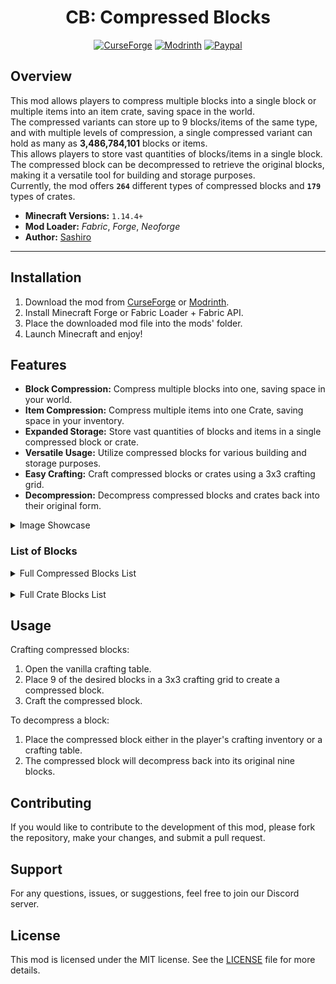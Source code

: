 <div align="center">
   
# CB: Compressed Blocks

[![CurseForge][CurseForge]](https://www.curseforge.com/minecraft/mc-mods/cb-compressed-blocks)
[![Modrinth][Modrinth]](https://modrinth.com/mod/cb-compressed-blocks)
[![Paypal][Paypal]](https://www.paypal.com/donate/?cmd=_donations&business=social.sashiro@outlook.com&lc=US&item_name=Donation&no_note=0&cn=&currency_code=USD&bn=PP-DonationsBF:btn_donateCC_LG.gif:NonHosted)

[CurseForge]: https://img.shields.io/curseforge/dt/361354?style=for-the-badge&logo=curseforge&label=Curseforge&labelColor=212121&color=FF6D00
[Modrinth]: https://img.shields.io/modrinth/dt/IQRVlbit?style=for-the-badge&logo=modrinth&label=Modrinth&labelColor=212121&color=008000
[Paypal]: https://img.shields.io/badge/Donate-Paypal?style=for-the-badge&logo=paypal&label=Paypal&labelColor=212121&color=00457C

</div>

## Overview

This mod allows players to compress multiple blocks into a single block or multiple items into an item crate, saving
space in the world.  
The compressed variants can store up to 9 blocks/items of the same type, and with multiple levels of compression, a
single compressed variant can hold as many as **3,486,784,101** blocks or items.  
This allows players to store vast quantities of blocks/items in a single block.  
The compressed block can be decompressed to retrieve the original blocks, making it a versatile tool for building and
storage purposes.  
Currently, the mod offers **`264`** different types of compressed blocks and **`179`** types of crates.

- **Minecraft Versions:** `1.14.4+` 
- **Mod Loader:** _Fabric_, _Forge_, _Neoforge_
- **Author:** [Sashiro](https://github.com/sa-shiro)

---

## Installation

1. Download the mod from [CurseForge](https://curseforge.com/minecraft/mc-mods/cb-compressed-blocks)
   or [Modrinth](https://modrinth.com/mod/cb-compressed-blocks).
2. Install Minecraft Forge or Fabric Loader + Fabric API.
3. Place the downloaded mod file into the mods' folder.
4. Launch Minecraft and enjoy!

## Features

- **Block Compression:** Compress multiple blocks into one, saving space in your world.
- **Item Compression:** Compress multiple items into one Crate, saving space in your inventory.
- **Expanded Storage:** Store vast quantities of blocks and items in a single compressed block or crate.
- **Versatile Usage:** Utilize compressed blocks for various building and storage purposes.
- **Easy Crafting:** Craft compressed blocks or crates using a 3x3 crafting grid.
- **Decompression:** Decompress compressed blocks and crates back into their original form.

<details>
  <summary>Image Showcase</summary>

<img src="./.github/images/img1.png" width="400" alt="Image 1">
<img src="./.github/images/img2.png" width="400" alt="Image 2">
<br>
<img src="./.github/images/img3.png" width="400" alt="Image 3">
<img src="./.github/images/img4.png" width="400" alt="Image 4">
<br>
<img src="./.github/images/img5.png" width="400" alt="Image 5">
<img src="./.github/images/img6.png" width="400" alt="Image 6">
<br>
<img src="./.github/images/img7.png" width="400" alt="Image 5">
<img src="./.github/images/img8.png" width="400" alt="Image 6">
</details>

### List of Blocks

<details>
  <summary>Full Compressed Blocks List</summary>

    - DIRT
    - GRAVEL
    - COBBLESTONE
    - STONE
    - GRANITE
    - DIORITE
    - ANDESITE
    - CRIMSON_NYLIUM
    - WARPED_NYLIUM
    - CLAY
    - SAND
    - RED_SAND
    - SANDSTONE
    - RED_SANDSTONE
    - COAL_ORE
    - IRON_ORE
    - GOLD_ORE
    - NETHER_GOLD_ORE
    - NETHER_QUARTZ_ORE
    - LAPIS_ORE
    - REDSTONE_ORE
    - IRON_BLOCK
    - GOLD_BLOCK
    - LAPIS_BLOCK
    - REDSTONE_BLOCK
    - COAL_BLOCK
    - SLIME_BLOCK
    - HONEY_BLOCK
    - BRICKS
    - STONE_BRICKS
    - NETHERRACK
    - NETHER_BRICKS
    - RED_NETHER_BRICKS
    - NETHER_WART_BLOCK
    - SOUL_SAND
    - SOUL_SOIL
    - END_STONE
    - END_STONE_BRICKS
    - BLACKSTONE
    - DEEPSLATE
    - COBBLED_DEEPSLATE
    - TUFF
    - BASALT
    - OBSIDIAN
    - RAW_IRON_BLOCK
    - RAW_COPPER_BLOCK
    - RAW_GOLD_BLOCK
    - MUD
    - OAK_LOG
    - SPRUCE_LOG
    - BIRCH_LOG
    - JUNGLE_LOG
    - ACACIA_LOG
    - DARK_OAK_LOG
    - MANGROVE_LOG
    - CHERRY_LOG
    - STRIPPED_OAK_LOG
    - STRIPPED_SPRUCE_LOG
    - STRIPPED_BIRCH_LOG
    - STRIPPED_JUNGLE_LOG
    - STRIPPED_ACACIA_LOG
    - STRIPPED_DARK_OAK_LOG
    - STRIPPED_MANGROVE_LOG
    - STRIPPED_CHERRY_LOG
    - OAK_PLANKS
    - SPRUCE_PLANKS
    - BIRCH_PLANKS
    - JUNGLE_PLANKS
    - ACACIA_PLANKS
    - DARK_OAK_PLANKS
    - MANGROVE_PLANKS
    - CHERRY_PLANKS
    - BAMBOO_PLANKS
    - BAMBOO_MOSAIC
    - COPPER_BLOCK
    - CUT_COPPER
    - EXPOSED_COPPER
    - EXPOSED_CUT_COPPER
    - WEATHERED_COPPER
    - WEATHERED_CUT_COPPER
    - OXIDIZED_COPPER
    - OXIDIZED_CUT_COPPER
    - WAXED_COPPER_BLOCK
    - WAXED_CUT_COPPER
    - WAXED_EXPOSED_COPPER
    - WAXED_EXPOSED_CUT_COPPER
    - WAXED_WEATHERED_COPPER
    - WAXED_WEATHERED_CUT_COPPER
    - WAXED_OXIDIZED_COPPER
    - WAXED_OXIDIZED_CUT_COPPER
    - BONE_BLOCK
    - SCULK
    - SMOOTH_SANDSTONE
    - CUT_SANDSTONE
    - CHISELED_SANDSTONE
    - SMOOTH_RED_SANDSTONE
    - CUT_RED_SANDSTONE
    - CHISELED_RED_SANDSTONE
    - DIAMOND_BLOCK
    - NETHERITE_BLOCK
    - CRIMSON_STEM
    - WARPED_STEM
    - TNT
    - EMERALD_BLOCK
    - BAMBOO_BLOCK
    - STRIPPED_BAMBOO_BLOCK
    - STRIPPED_CRIMSON_STEM
    - CRIMSON_PLANKS
    - STRIPPED_WARPED_STEM
    - WARPED_PLANKS
    - MOSSY_COBBLESTONE
    - MOSSY_STONE_BRICKS
    - CRACKED_STONE_BRICKS
    - CHISELED_STONE_BRICKS
    - POLISHED_GRANITE
    - POLISHED_DIORITE
    - POLISHED_ANDESITE
    - CHISELED_DEEPSLATE
    - POLISHED_DEEPSLATE
    - DEEPSLATE_BRICKS
    - CRACKED_DEEPSLATE_BRICKS
    - DEEPSLATE_TILES
    - CRACKED_DEEPSLATE_TILES
    - PACKED_MUD
    - MUD_BRICKS
    - PRISMARINE
    - PRISMARINE_BRICKS
    - DARK_PRISMARINE
    - QUARTZ_BLOCK
    - CHISELED_QUARTZ_BLOCK
    - QUARTZ_BRICKS
    - QUARTZ_PILLAR
    - SMOOTH_QUARTZ_BLOCK
    - AMETHYST_BLOCK
    - WHITE_WOOL
    - LIGHT_GRAY_WOOL
    - GRAY_WOOL
    - BLACK_WOOL
    - BROWN_WOOL
    - RED_WOOL
    - ORANGE_WOOL
    - YELLOW_WOOL
    - LIME_WOOL
    - GREEN_WOOL
    - CYAN_WOOL
    - LIGHT_BLUE_WOOL
    - BLUE_WOOL
    - PURPLE_WOOL
    - MAGENTA_WOOL
    - PINK_WOOL
    - TERRACOTTA
    - WHITE_TERRACOTTA
    - LIGHT_GRAY_TERRACOTTA
    - GRAY_TERRACOTTA
    - BLACK_TERRACOTTA
    - BROWN_TERRACOTTA
    - RED_TERRACOTTA
    - ORANGE_TERRACOTTA
    - YELLOW_TERRACOTTA
    - LIME_TERRACOTTA
    - GREEN_TERRACOTTA
    - CYAN_TERRACOTTA
    - LIGHT_BLUE_TERRACOTTA
    - BLUE_TERRACOTTA
    - PURPLE_TERRACOTTA
    - MAGENTA_TERRACOTTA
    - PINK_TERRACOTTA
    - WHITE_GLAZED_TERRACOTTA
    - LIGHT_GRAY_GLAZED_TERRACOTTA
    - GRAY_GLAZED_TERRACOTTA
    - BLACK_GLAZED_TERRACOTTA
    - BROWN_GLAZED_TERRACOTTA
    - RED_GLAZED_TERRACOTTA
    - ORANGE_GLAZED_TERRACOTTA
    - YELLOW_GLAZED_TERRACOTTA
    - LIME_GLAZED_TERRACOTTA
    - GREEN_GLAZED_TERRACOTTA
    - CYAN_GLAZED_TERRACOTTA
    - LIGHT_BLUE_GLAZED_TERRACOTTA
    - BLUE_GLAZED_TERRACOTTA
    - PURPLE_GLAZED_TERRACOTTA
    - MAGENTA_GLAZED_TERRACOTTA
    - PINK_GLAZED_TERRACOTTA
    - WHITE_CONCRETE_POWDER
    - LIGHT_GRAY_CONCRETE_POWDER
    - GRAY_CONCRETE_POWDER
    - BLACK_CONCRETE_POWDER
    - BROWN_CONCRETE_POWDER
    - RED_CONCRETE_POWDER
    - ORANGE_CONCRETE_POWDER
    - YELLOW_CONCRETE_POWDER
    - LIME_CONCRETE_POWDER
    - GREEN_CONCRETE_POWDER
    - CYAN_CONCRETE_POWDER
    - LIGHT_BLUE_CONCRETE_POWDER
    - BLUE_CONCRETE_POWDER
    - PURPLE_CONCRETE_POWDER
    - MAGENTA_CONCRETE_POWDER
    - PINK_CONCRETE_POWDER
    - WHITE_CONCRETE
    - LIGHT_GRAY_CONCRETE
    - GRAY_CONCRETE
    - BLACK_CONCRETE
    - BROWN_CONCRETE
    - RED_CONCRETE
    - ORANGE_CONCRETE
    - YELLOW_CONCRETE
    - LIME_CONCRETE
    - GREEN_CONCRETE
    - CYAN_CONCRETE
    - LIGHT_BLUE_CONCRETE
    - BLUE_CONCRETE
    - PURPLE_CONCRETE
    - MAGENTA_CONCRETE
    - PINK_CONCRETE
    - GLASS
    - TINTED_GLASS
    - WHITE_STAINED_GLASS
    - LIGHT_GRAY_STAINED_GLASS
    - GRAY_STAINED_GLASS
    - BLACK_STAINED_GLASS
    - BROWN_STAINED_GLASS
    - RED_STAINED_GLASS
    - ORANGE_STAINED_GLASS
    - YELLOW_STAINED_GLASS
    - LIME_STAINED_GLASS
    - GREEN_STAINED_GLASS
    - CYAN_STAINED_GLASS
    - LIGHT_BLUE_STAINED_GLASS
    - BLUE_STAINED_GLASS
    - PURPLE_STAINED_GLASS
    - MAGENTA_STAINED_GLASS
    - PINK_STAINED_GLASS
    - ICE
    - PACKED_ICE
    - BLUE_ICE
    - SNOW_BLOCK
    - MOSS_BLOCK
    - CALCITE
    - DRIPSTONE_BLOCK
    - MAGMA_BLOCK
    - GLOWSTONE
    - DRIED_KELP_BLOCK
    - BROWN_MUSHROOM_BLOCK
    - RED_MUSHROOM_BLOCK
    - SHROOMLIGHT
    - MELON
    - PUMPKIN
    - HAY_BLOCK
    - OCHRE_FROGLIGHT
    - VERDANT_FROGLIGHT
    - PEARLESCENT_FROGLIGHT
    - SEA_LANTERN
    - COPPER_ORE
    - EMERALD_ORE
    - DIAMOND_ORE
    - DEEPSLATE_COPPER_ORE
    - DEEPSLATE_IRON_ORE
    - DEEPSLATE_GOLD_ORE
    - DEEPSLATE_REDSTONE_ORE
    - DEEPSLATE_EMERALD_ORE
    - DEEPSLATE_LAPIS_ORE
    - DEEPSLATE_DIAMOND_ORE
    - DEEPSLATE_COAL_ORE

</details>

<br>

<details>
  <summary>Full Crate Blocks List</summary>

    - APPLE
    - GOLDEN_APPLE
    - SWEET_BERRIES
    - GLOW_BERRIES
    - CHORUS_FRUIT
    - CARROT
    - GOLDEN_CARROT
    - POTATO
    - BAKED_POTATO
    - POISONOUS_POTATO
    - BEETROOT
    - BEEF
    - COOKED_BEEF
    - PORKCHOP
    - COOKED_PORKCHOP
    - MUTTON
    - COOKED_MUTTON
    - CHICKEN
    - COOKED_CHICKEN
    - RABBIT
    - COOKED_RABBIT
    - COD
    - COOKED_COD
    - SALMON
    - COOKED_SALMON
    - TROPICAL_FISH
    - PUFFERFISH
    - BREAD
    - COOKIE
    - ROTTEN_FLESH
    - SPIDER_EYE
    - MILK_BUCKET
    - HONEY_BOTTLE
    - CHARCOAL
    - QUARTZ
    - AMETHYST_SHARD
    - STICK
    - FLINT
    - BONE
    - STRING
    - FEATHER
    - SNOWBALL
    - EGG
    - LEATHER
    - RABBIT_HIDE
    - HONEYCOMB
    - INK_SAC
    - GLOW_INK_SAC
    - SCUTE
    - CLAY_BALL
    - NAUTILUS_SHELL
    - FIRE_CHARGE
    - BLAZE_ROD
    - NETHER_STAR
    - ENDER_PEARL
    - ENDER_EYE
    - SHULKER_SHELL
    - WHITE_DYE
    - LIGHT_GRAY_DYE
    - GRAY_DYE
    - BLACK_DYE
    - BROWN_DYE
    - RED_DYE
    - ORANGE_DYE
    - YELLOW_DYE
    - LIME_DYE
    - GREEN_DYE
    - CYAN_DYE
    - LIGHT_BLUE_DYE
    - BLUE_DYE
    - PURPLE_DYE
    - MAGENTA_DYE
    - PINK_DYE
    - PAPER
    - BOOK
    - FIREWORK_STAR
    - GLASS_BOTTLE
    - GLOWSTONE_DUST
    - GUNPOWDER
    - DRAGON_BREATH
    - FERMENTED_SPIDER_EYE
    - BLAZE_POWDER
    - SUGAR
    - RABBIT_FOOT
    - GLISTERING_MELON_SLICE
    - MAGMA_CREAM
    - GHAST_TEAR
    - PHANTOM_MEMBRANE
    - EXPERIENCE_BOTTLE
    - TOTEM_OF_UNDYING
    - END_CRYSTAL
    - ARROW
    - SPECTRAL_ARROW
    - NAME_TAG
    - LEAD
    - EMPTY_MAP
    - SADDLE
    - RAIL
    - POWERED_RAIL
    - DETECTOR_RAIL
    - ACTIVATOR_RAIL
    - MINECART
    - REDSTONE_TORCH
    - REPEATER
    - COMPARATOR
    - LIGHTNING_ROD
    - TORCH
    - SOUL_TORCH
    - LANTERN
    - SOUL_LANTERN
    - CHAIN
    - END_ROD
    - ANVIL
    - CAMPFIRE
    - SOUL_CAMPFIRE
    - ITEM_FRAME
    - GLOW_ITEM_FRAME
    - PAINTING
    - POINTED_DRIPSTONE
    - OAK_SAPLING
    - SPRUCE_SAPLING
    - BIRCH_SAPLING
    - JUNGLE_SAPLING
    - ACACIA_SAPLING
    - DARK_OAK_SAPLING
    - CHERRY_SAPLING
    - MANGROVE_PROPAGULE
    - BROWN_MUSHROOM
    - RED_MUSHROOM
    - CRIMSON_FUNGUS
    - WARPED_FUNGUS
    - DANDELION
    - POPPY
    - BLUE_ORCHID
    - ALLIUM
    - AZURE_BLUET
    - RED_TULIP
    - ORANGE_TULIP
    - WHITE_TULIP
    - PINK_TULIP
    - OXEYE_DAISY
    - CORNFLOWER
    - LILY_OF_THE_VALLEY
    - SUGAR_CANE
    - WITHER_ROSE
    - SUNFLOWER
    - LILAC
    - ROSE_BUSH
    - PEONY
    - TURTLE_EGG
    - WHEAT_SEEDS
    - COCOA_BEANS
    - PUMPKIN_SEEDS
    - MELON_SEEDS
    - BEETROOT_SEEDS
    - SEAGRASS
    - KELP
    - COBWEB
    - WHITE_CARPET
    - LIGHT_GRAY_CARPET
    - GRAY_CARPET
    - BLACK_CARPET
    - BROWN_CARPET
    - RED_CARPET
    - ORANGE_CARPET
    - YELLOW_CARPET
    - LIME_CARPET
    - GREEN_CARPET
    - CYAN_CARPET
    - LIGHT_BLUE_CARPET
    - BLUE_CARPET
    - PURPLE_CARPET
    - MAGENTA_CARPET
    - PINK_CARPET
    - VINE
    - TWISTING_VINES
    - WEEPING_VINES
    - GLOW_LICHEN
    - SCULK_VEIN

</details>

## Usage

Crafting compressed blocks:

1. Open the vanilla crafting table.
2. Place 9 of the desired blocks in a 3x3 crafting grid to create a compressed block.
3. Craft the compressed block.

To decompress a block:

1. Place the compressed block either in the player's crafting inventory or a crafting table.
2. The compressed block will decompress back into its original nine blocks.

## Contributing

If you would like to contribute to the development of this mod, please fork the repository, make your changes, and
submit a pull request.

## Support

For any questions, issues, or suggestions, feel free to join our Discord server.

## License

This mod is licensed under the MIT license. See the [LICENSE](LICENSE.md) file for more details.
